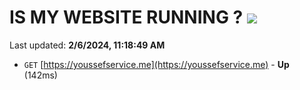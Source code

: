 # IS MY WEBSITE RUNNING ? [![](https://img.shields.io/static/v1?label=Sponsor&message=%E2%9D%A4&logo=GitHub&color=%23fe8e86)](https://github.com/sponsors/<username>)

Last updated: **2/6/2024, 11:18:49 AM**

- `GET` [https://youssefservice.me](https://youssefservice.me) - **Up** (142ms)
